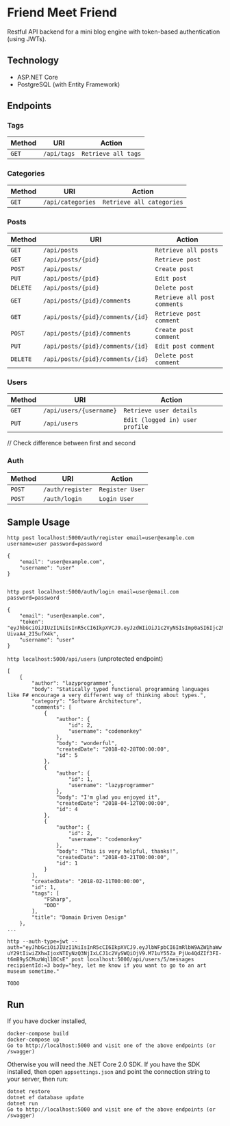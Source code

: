 # Friend Meet Friend

Restful API backend for a mini blog engine with token-based authentication
(using JWTs).

Technology
----------
* ASP.NET Core
* PostgreSQL (with Entity Framework)

Endpoints
---------

### Tags
| Method    | URI                                   | Action                                    |
|-----------|---------------------------------------|-------------------------------------------|
| `GET`     | `/api/tags`                           | `Retrieve all tags`                       |

### Categories
| Method    | URI                                   | Action                                    |
|-----------|---------------------------------------|-------------------------------------------|
| `GET`     | `/api/categories`                     | `Retrieve all categories`                 |

### Posts
| Method    | URI                                   | Action                                    |
|-----------|---------------------------------------|-------------------------------------------|
| `GET`     | `/api/posts`                          | `Retrieve all posts`                      |
| `GET`     | `/api/posts/{pid}`                    | `Retrieve post`                           |
| `POST`    | `/api/posts/`                         | `Create post`                             |
| `PUT`     | `/api/posts/{pid}`                    | `Edit post`                               |
| `DELETE`  | `/api/posts/{pid}`                    | `Delete post`                             |
| `GET`     | `/api/posts/{pid}/comments`           | `Retrieve all post comments`              |
| `GET`     | `/api/posts/{pid}/comments/{id}`      | `Retrieve post comment`                   |
| `POST`    | `/api/posts/{pid}/comments`           | `Create post comment`                     |
| `PUT`     | `/api/posts/{pid}/comments/{id}`      | `Edit post comment`                       |
| `DELETE`  | `/api/posts/{pid}/comments/{id}`      | `Delete post comment`                     |

### Users
| Method    | URI                                   | Action                                    |
|-----------|---------------------------------------|-------------------------------------------|
| `GET`     | `/api/users/{username}`               | `Retrieve user details`                   |
| `PUT`     | `/api/users`                          | `Edit (logged in) user profile`           |

// Check difference between first and second

### Auth
| Method     | URI                                   | Action                                   |
|------------|---------------------------------------|------------------------------------------|
| `POST`     | `/auth/register`                      | `Register User`                          |
| `POST`     | `/auth/login`                         | `Login User`                             |


Sample Usage
---------------
`http post localhost:5000/auth/register email=user@example.com username=user password=password`

```
{
    "email": "user@example.com", 
    "username": "user"
}


```

`http post localhost:5000/auth/login email=user@email.com password=password`
```
{
    "email": "user@example.com", 
    "token": "eyJhbGciOiJIUzI1NiIsInR5cCI6IkpXVCJ9.eyJzdWIiOiJ1c2VyNSIsImp0aSI6Ijc2MDY3M2Q2LTYxYjEtNDc1ZC1hOWM4LTExMjRlOTRjNWIwMCIsImlhdCI6MTUyMjk2ODczNCwibmJmIjoxNTIyOTY4NzM0LCJleHAiOjE1MjI5NjkwMzQsImlzcyI6Imlzc3VlciIsImF1ZCI6ImF1ZGllbmNlIn0.QDvtbxjkJTUUObB4Bw6nNtepqhi-UivaA4_2I5ufX4k", 
    "username": "user"
}
```

`http localhost:5000/api/users` (unprotected endpoint)

```
[
    {
        "author": "lazyprogrammer", 
        "body": "Statically typed functional programming languages like F# encourage a very different way of thinking about types.", 
        "category": "Software Architecture", 
        "comments": [
            {
                "author": {
                    "id": 2, 
                    "username": "codemonkey"
                }, 
                "body": "wonderful", 
                "createdDate": "2018-02-28T00:00:00", 
                "id": 5
            }, 
            {
                "author": {
                    "id": 1, 
                    "username": "lazyprogrammer"
                }, 
                "body": "I'm glad you enjoyed it", 
                "createdDate": "2018-04-12T00:00:00", 
                "id": 4
            }, 
            {
                "author": {
                    "id": 2, 
                    "username": "codemonkey"
                }, 
                "body": "This is very helpful, thanks!", 
                "createdDate": "2018-03-21T00:00:00", 
                "id": 1
            }
        ], 
        "createdDate": "2018-02-11T00:00:00", 
        "id": 1, 
        "tags": [
            "FSharp", 
            "DDD"
        ], 
        "title": "Domain Driven Design"
    },
...
```

`http --auth-type=jwt --auth="eyJhbGciOiJIUzI1NiIsInR5cCI6IkpXVCJ9.eyJlbWFpbCI6ImRlbW9AZW1haWwuY29tIiwiZXhwIjoxNTIyNzQ3NjIxLCJ1c2VySWQiOjV9.M71uY55Za_PjUo4QdZIf3FI-t6mB9ySCMuzWql1BCsE" post localhost:5000/api/users/5/messages recipientId:=3 body="hey, let me know if you want to go to an art museum sometime."`

```
TODO
```

Run
---
If you have docker installed,
```
docker-compose build
docker-compose up
Go to http://localhost:5000 and visit one of the above endpoints (or /swagger)
```

Otherwise you will need the .NET Core 2.0 SDK. If you have the SDK installed,
then open `appsettings.json` and point the connection string to your server,
then run:
```
dotnet restore
dotnet ef database update
dotnet run
Go to http://localhost:5000 and visit one of the above endpoints (or /swagger)
```
